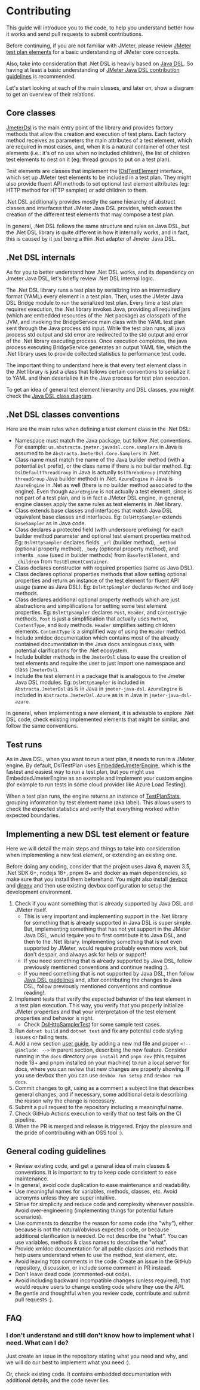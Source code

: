 # Contributing

This guide will introduce you to the code, to help you understand better how it works and send pull requests to submit contributions.

Before continuing, if you are not familiar with JMeter, please review [JMeter test plan elements](https://jmeter.apache.org/usermanual/test_plan.html) for a basic understanding of JMeter core concepts.

Also, take into consideration that .Net DSL is heavily based on [Java DSL](https://abstracta.github.io/jmeter-java-dsl). So having at least a basic understanding of [JMeter Java DSL contribution guidelines](https://github.com/abstracta/jmeter-java-dsl/blob/master/CONTRIBUTING.md) is recommended.

Let's start looking at each of the main classes, and later on, show a diagram to get an overview of their relations.

## Core classes

[JmeterDsl](Abstracta.JmeterDsl/JmeterDsl.cs) is the main entry point of the library and provides factory methods that allow the creation and execution of test plans. Each factory method receives as parameters the main attributes of a test element, which are required in most cases, and, when it is a natural container of other test elements (i.e.: it's of no use when no included children), the list of children test elements to nest on it (eg: thread groups to put on a test plan). 

Test elements are classes that implement the [IDslTestElement](Abstracta.JmeterDsl/Core/IDslTestElement.cs) interface, which set up JMeter test elements to be included in a test plan. They might also provide fluent API methods to set optional test element attributes (eg: HTTP method for HTTP sampler) or add children to them.

.Net DSL additionally provides mostly the same hierarchy of abstract classes and interfaces that JMeter Java DSL provides, which eases the creation of the different test elements that may compose a test plan.

In general, .Net DSL follows the same structure and rules as Java DSL, but the .Net DSL library is quite different in how it internally works, and in fact, this is caused by it just being a thin .Net adapter of Jmeter Java DSL.

## .Net DSL internals

As for you to better understand how .Net DSL works, and its dependency on Jmeter Java DSL, let's briefly review .Net DSL internal logic.

The .Net DSL library runs a test plan by serializing into an intermediary format (YAML) every element in a test plan. Then, uses the JMeter Java DSL Bridge module to run the serialized test plan. Every time a test plan requires execution, the .Net library invokes Java, providing all required jars (which are embedded resources of the .Net package) as classpath of the JVM, and invoking the BridgeService main class with the YAML test plan sent through the Java process std input. While the test plan runs, all java process std output and std error are redirected to the std output and error of the .Net library executing process. Once execution completes, the java process executing BridgeService generates an output YAML file, which the .Net library uses to provide collected statistics to performance test code.

The important thing to understand here is that every test element class in the .Net library is just a class that follows certain conventions to serialize it to YAML and then deserialize it in the Java process for test plan execution.

To get an idea of general test element hierarchy and DSL classes, you might check the [Java DSL class diagram](https://github.com/abstracta/jmeter-java-dsl/blob/master/CONTRIBUTING.md#class-diagram).

## .Net DSL classes conventions

Here are the main rules when defining a test element class in the .Net DSL:
* Namespace must match the Java package, but follow .Net conventions. For example: `us.abstracta.jmeter.javadsl.core.samplers` in Java is assumed to be `Abstracta.JmeterDsl.Core.Samplers` in .Net. 
* Class name must match the name of the Java builder method (with a potential `Dsl` prefix), or the class name if there is no builder method. Eg: `DslDefaultThreadGroup` in Java is actually `DslThreadGroup` (matching `threadGroup` Java builder method) in .Net. `AzureEngine` in Java is `AzureEngine` in .Net as well (there is no builder method associated to the engine). Even though `AzureEngine` is not actually a test element, since is not part of a test plan, and is in fact a JMeter DSL engine, in general, engine classes apply the same rules as test elements in .Net library.
* Class extends base classes and interfaces that match Java DSL equivalent base classes and interfaces. Eg: `DslHttpSampler` extends `BaseSampler` as in Java code.
* Class declares a protected field (with underscore prefixing) for each builder method parameter and optional test element properties method. Eg: `DslHttpSampler` declares fields `_url` (builder method), `_method` (optional property method), `_body` (optional property method), and inherits `_name` (used in builder methods) from `BaseTestElement`, and `_children` from `TestElementContainer`.
* Class declares constructor with required properties (same as Java DSL).
* Class declares optional properties methods that allow setting optional properties and return an instance of the test element for fluent API usage (same as Java DSL). Eg: `DslHttpSampler` declares `Method` and `Body` methods.
* Class declares additional optional property methods which are just abstractions and simplifications for setting some test element properties. Eg: `DslHttpSampler` declares `Post`, `Header`, and `ContentType` methods. `Post` is just a simplification that actually uses `Method`, `ContentType`, and `Body` methods. `Header` simplifies setting children elements. `ContentType` is a simplified way of using the `Header` method.
* Include xmldoc documentation which contains most of the already contained documentation in the Java docs analogous class, with potential clarifications for the .Net ecosystem.
* Include builder methods in the `JmeterDsl` class to ease the creation of test elements and require the user to just import one namespace and class (`JmeterDsl`).
* Include the test element in a package that is analogous to the Jmeter Java DSL modules. Eg: `DslHttpSampler` is included in `Abstracta.JmeterDsl` as is in Java in `jmeter-java-dsl`. `AzureEngine` is included in `Abstracta.JmeterDsl.Azure` as is in Java in `jmeter-java-dsl-azure`.

In general, when implementing a new element, it is advisable to explore .Net DSL code, check existing implemented elements that might be similar, and follow the same conventions.

## Test runs

As in Java DSL, when you want to run a test plan, it needs to run in a JMeter engine. By default, DslTestPlan uses [EmbeddedJmeterEngine](Abstracta.JmeterDsl/Core/Engines/EmbeddedJmeterEngine.cs), which is the fastest and easiest way to run a test plan, but you might use EmbeddedJmeterEngine as an example and implement your custom engine (for example to run tests in some cloud provider like Azure Load Testing).

When a test plan runs, the engine returns an instance of [TestPlanStats](Abstracta.JmeterDsl/Core/TestPlanStats.cs), grouping information by test element name (aka label). This allows users to check the expected statistics and verify that everything worked within expected boundaries.

## Implementing a new DSL test element or feature

Here we will detail the main steps and things to take into consideration when implementing a new test element, or extending an existing one.

Before doing any coding, consider that the project uses Java 8, maven 3.5, .Net SDK 6+, nodejs 18+, pnpm 8+ and docker as main dependencies, so make sure that you install them beforehand. You might also install [devbox](https://www.jetpack.io/devbox/docs/) and [direnv](https://direnv.net/) and then use existing devbox configuration to setup the development environment.

1. Check if you want something that is already supported by Java DSL and JMeter itself.
   * This is very important and implementing support in the .Net library for something that is already supported in Java DSL is super simple. But, implementing something that has not yet support in the JMeter Java DSL, would require you to first contribute it to Java DSL, and then to the .Net library. Implementing something that is not even supported by JMeter, would require probably even more work, but don't despair, and always ask for help or support!
   * If you need something that is already supported by Java DSL, follow previously mentioned conventions and continue reading :).
   * If you need something that is not supported by Java DSL, then follow [Java DSL guidelines](https://github.com/abstracta/jmeter-java-dsl/blob/master/CONTRIBUTING.md#implementing-a-new-dsl-test-element-or-feature) and, after contributing the changes to Java DSL, follow previously mentioned conventions and continue reading!.
2. Implement tests that verify the expected behavior of the test element in a test plan execution. This way, you verify that you properly initialize JMeter properties and that your interpretation of the test element properties and behavior is right.
   * Check [DslHttpSamplerTest](Abstracta.JmeterDsl.Tests/Http/DslHttpSamplerTest.cs) for some sample test cases.
3.  Run `dotnet build` and `dotnet test` and fix any potential code styling issues or failing tests.
4.  Add a new section [user guide](docs/guide), by adding a new md file and proper `<!-- @include: -->` in parent section, describing the new feature. Consider running in the `docs` directory `pnpm install` and `pnpm dev` (this requires node 18+ and pnpm installed on your machine) to run a local server for docs, where you can review that new changes are properly showing. If you use devbox then you can use `devbox run setup` and `devbox run docs`.
5.  Commit changes to git, using as a comment a subject line that describes general changes, and if necessary, some additional details describing the reason why the change is necessary.
6.  Submit a pull request to the repository including a meaningful name.
7.  Check GitHub Actions execution to verify that no test fails on the CI pipeline.
8.  When the PR is merged and release is triggered. Enjoy the pleasure and the pride of contributing with an OSS tool :).

## General coding guidelines

* Review existing code, and get a general idea of main classes & conventions. It is important to try to keep code consistent to ease maintenance.
* In general, avoid code duplication to ease maintenance and readability.
* Use meaningful names for variables, methods, classes, etc. Avoid acronyms unless they are super intuitive.
* Strive for simplicity and reduce code and complexity whenever possible. Avoid over-engineering (implementing things for potential future scenarios).
* Use comments to describe the reason for some code (the "why"), either because is not the natural/obvious expected code, or because additional clarification is needed. Do not describe the "what". You can use variables, methods & class names to describe the "what".
* Provide xmldoc documentation for all public classes and methods that help users understand when to use the method, test element, etc.
* Avoid leaving `TODO` comments in the code. Create an issue in the GitHub repository, discussion, or include some comment in PR instead.
* Don't leave dead code (commented-out code).
* Avoid including backward incompatible changes (unless required), that would require users to change existing code where they use the API.
* Be gentle and thoughtful when you review code, contribute and submit pull requests :).

## FAQ

### I don't understand and still don't know how to implement what I need. What can I do?

Just create an issue in the repository stating what you need and why, and we will do our best to implement what you need :).

Or, check existing code. It contains embedded documentation with additional details, and the code never lies.
